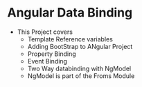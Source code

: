 # Angular Data Binding
 - This Project covers
   - Template Reference variables
   - Adding BootStrap to ANgular Project
   - Property Binding
   - Event Binding
   - Two Way databinding with NgModel
   - NgModel is part of the Froms Module